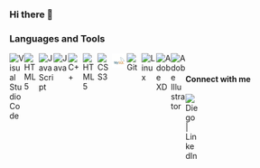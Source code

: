 ### Hi there 👋

### Languages and Tools
<img align="left" alt="Visual Studio Code" width="26px" src="https://img.icons8.com/fluent/240/000000/visual-studio-code-2019.png"/>
<img align="left" alt="HTML5" width="26px" src="https://img.icons8.com/color/240/000000/python.png"/>
<img align="left" alt="JavaScript" width="26px" src="https://img.icons8.com/color/240/000000/javascript.png"/>
<img align="left" alt="Java" width="26px" src="https://img.icons8.com/color/240/000000/java-coffee-cup-logo.png"/>
<img align="left" alt="C++" width="26px" src="https://img.icons8.com/color/240/000000/c-plus-plus-logo.png"/>
<img align="left" alt="HTML5" width="26px" src="https://img.icons8.com/color/240/000000/html-5.png"/>
<img align="left" alt="CSS3" width="26px" src="https://img.icons8.com/color/240/000000/css3.png"/>
<img align="left" alt="MySQL" width="26px" src="https://raw.githubusercontent.com/github/explore/80688e429a7d4ef2fca1e82350fe8e3517d3494d/topics/mysql/mysql.png"/>
<img align="left" alt="Git" width="26px" src="https://img.icons8.com/color/240/000000/git.png"/>
<img align="left" alt="Linux" width="26px" src="https://img.icons8.com/color/96/000000/linux.png"/>
<img align="left" alt="Adobe XD" width="26px" src="https://img.icons8.com/color/96/000000/adobe-xd.png"/>
<img align="left" alt="Adobe Illustrator" width="26px" src="https://img.icons8.com/color/96/000000/adobe-illustrator.png"/>
<img align="left" alt="" width="26px" src=""/>

</br>

#### Connect with me 
[<img align="left" alt="Diego | LinkedIn" width="22px" src="https://cdn.jsdelivr.net/npm/simple-icons@v3/icons/linkedin.svg"/>](https://www.linkedin.com/in/diego-garc%C3%ADa-aurelio-10800719a/)

